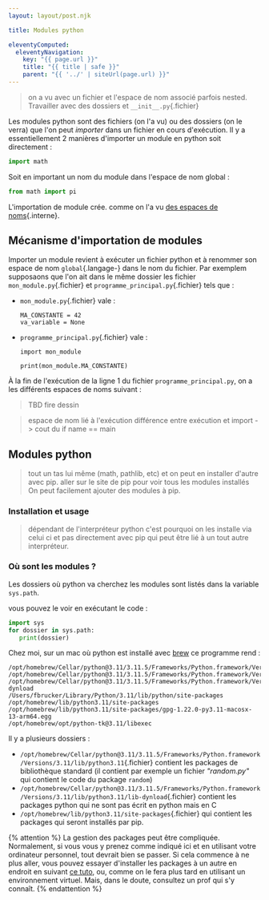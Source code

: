 ```yaml
---
layout: layout/post.njk

title: Modules python

eleventyComputed:
  eleventyNavigation:
    key: "{{ page.url }}"
    title: "{{ title | safe }}"
    parent: "{{ '../' | siteUrl(page.url) }}"
---
```


> on a vu avec un fichier et l'espace de nom associé
> parfois nested. Travailler avec des dossiers et `__init__.py`{.fichier}

Les modules python sont des fichiers (on l'a vu) ou des dossiers (on le verra) que l'on peut _importer_ dans un fichier en cours d'exécution. Il y a essentiellement 2 manières d'importer un module en python soit directement :

```python
import math
```

Soit en important un nom du module dans l'espace de nom global :


```python
from math import pi
```

L'importation de module crée. comme on l'a vu [des espaces de noms](../espace-noms){.interne}.

## Mécanisme d'importation de modules

Importer un module revient à exécuter un fichier python et à renommer son espace de nom `global`{.langage-} dans le nom du fichier. Par exemplem supposaons que l'on ait dans le même dossier les fichier `mon_module.py`{.fichier} et `programme_principal.py`{.fichier} tels que :

- `mon_module.py`{.fichier} vale :
    ```python#
    MA_CONSTANTE = 42
    va_variable = None
    ```
- `programme_principal.py`{.fichier} vale :
    ```python#
    import mon_module

    print(mon_module.MA_CONSTANTE)
    ```

À la fin de l'exécution de la ligne 1 du fichier `programme_principal.py`, on a les différents espaces de noms suivant :

> TBD fire dessin



> espace de nom
> lié à l'exécution
> différence entre exécution et import -> cout du if name == main

## Modules python
> tout un tas lui même (math, pathlib, etc) et on peut en installer d'autre avec pip.
> aller sur le site de pip pour voir tous les modules installés
> On peut facilement ajouter des modules à pip.

### Installation et usage

> dépendant de l'interpréteur python
> c'est pourquoi on les installe via celui ci et pas directement avec pip qui peut être lié à un tout autre interpréteur.

### Où sont les modules ?

Les dossiers où python va cherchez les modules sont listés dans la variable `sys.path`.

vous pouvez le voir en exécutant le code :

```python
import sys
for dossier in sys.path:
   print(dossier)
```

Chez moi, sur un mac où python est installé avec [brew](https://brew.sh/) ce programme rend :

```shell
/opt/homebrew/Cellar/python@3.11/3.11.5/Frameworks/Python.framework/Versions/3.11/lib/python311.zip
/opt/homebrew/Cellar/python@3.11/3.11.5/Frameworks/Python.framework/Versions/3.11/lib/python3.11
/opt/homebrew/Cellar/python@3.11/3.11.5/Frameworks/Python.framework/Versions/3.11/lib/python3.11/lib-dynload
/Users/fbrucker/Library/Python/3.11/lib/python/site-packages
/opt/homebrew/lib/python3.11/site-packages
/opt/homebrew/lib/python3.11/site-packages/gpg-1.22.0-py3.11-macosx-13-arm64.egg
/opt/homebrew/opt/python-tk@3.11/libexec
```

Il y a plusieurs dossiers :

- `/opt/homebrew/Cellar/python@3.11/3.11.5/Frameworks/Python.framework/Versions/3.11/lib/python3.11`{.fichier} contient les packages de bibliothèque standard (il contient par exemple un fichier _"random.py"_ qui contient le code du package `random`)
- `/opt/homebrew/Cellar/python@3.11/3.11.5/Frameworks/Python.framework/Versions/3.11/lib/python3.11/lib-dynload`{.fichier} contient les packages python qui ne sont pas écrit en python mais en C
- `/opt/homebrew/lib/python3.11/site-packages`{.fichier} qui contient les packages qui seront installés par pip.

{% attention %}
La gestion des packages peut être compliquée. Normalement, si vous vous y prenez comme indiqué ici et en utilisant votre ordinateur personnel, tout devrait bien se passer. Si cela commence à ne plus aller, vous pouvez essayer d'installer les packages à un autre en endroit en suivant [ce tuto](https://opensource.com/article/19/4/managing-python-packages), ou, comme on le fera plus tard en utilisant un environnement virtuel. Mais, dans le doute, consultez un prof qui s'y connaît.
{% endattention %}

